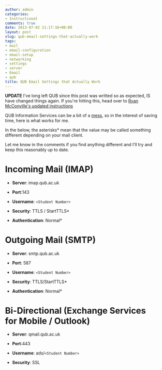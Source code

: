 ```yaml
---
author: admin
categories:
- Instructional
comments: true
date: 2013-07-02 11:17:16+00:00
layout: post
slug: qub-email-settings-that-actually-work
tags:
- mail
- email-configuration
- email-setup
- networking
- settings
- server
- Email
- qub
title: QUB Email Settings that Actually Work
---
```



**UPDATE**
I've long left QUB since this post was writted so as expected, IS have changed things again. If you're hitting this, head over to [Ryan McConville's updated instructions](https://ryanmcconville.com/blog/post/qub-email-settings/)


QUB Information Services can be a bit of a [mess](http://blogs.qub.ac.uk/cmc/2009/09/10/iphone-imap-settings-for-students/), so in the interest of saving time, here is what works for me.

In the below, the asterisks\* mean that the value may be called something different depending on your mail client.

Let me know in the comments if you find anything different and I'll try and keep this reasonably up to date.

# Incoming Mail (IMAP)

	
  * **Server**: imap.qub.ac.uk

	
  * **Port**:143

	
  * **Username**: `<Student Number>`

	
  * **Security**: TTLS / StartTTLS\*

	
  * **Authentication**: Normal\*

# Outgoing Mail (SMTP)

	
  * **Server**: smtp.qub.ac.uk

	
  * **Port**: 587

	
  * **Username**: `<Student Number>`

	
  * **Security**: TTLS/StartTTLS\*

	
  * **Authentication**: Normal\*

# Bi-Directional (Exchange Services for Mobile / Outlook)

	
  * **Server**: qmail.qub.ac.uk

	
  * **Port**:443

	
  * **Username**: ads/`<Student Number>`

	
  * **Security**: SSL

